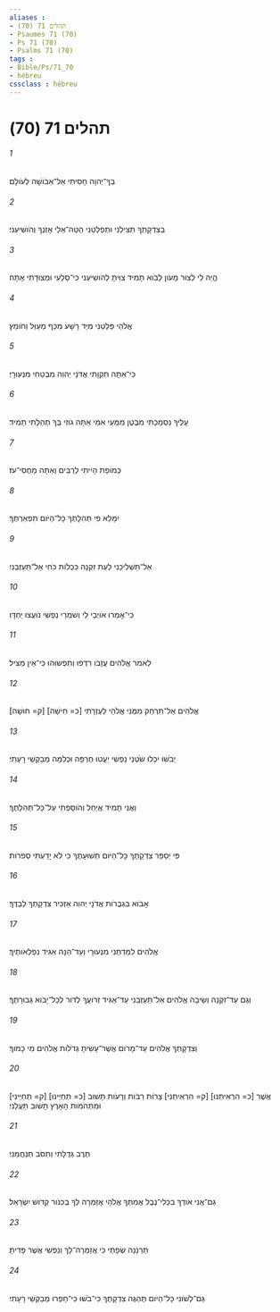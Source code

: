 ```yaml
---
aliases : 
- תהלים 71 (70)
- Psaumes 71 (70)
- Ps 71 (70)
- Psalms 71 (70)
tags : 
- Bible/Ps/71_70
- hébreu
cssclass : hébreu
---
```


# תהלים 71 (70)

###### 1
בְּךָ־יְהוָה חָסִיתִי אַל־אֵבֹושָׁה לְעֹולָם׃
###### 2
בְּצִדְקָתְךָ תַּצִּילֵנִי וּתְפַלְּטֵנִי הַטֵּה־אֵלַי אָזְנְךָ וְהֹושִׁיעֵנִי׃
###### 3
הֱיֵה לִי לְצוּר מָעֹון לָבֹוא תָּמִיד צִוִּיתָ לְהֹושִׁיעֵנִי כִּי־סַלְעִי וּמְצוּדָתִי אָתָּה׃
###### 4
אֱלֹהַי פַּלְּטֵנִי מִיַּד רָשָׁע מִכַּף מְעַוֵּל וְחֹומֵץ׃
###### 5
כִּי־אַתָּה תִקְוָתִי אֲדֹנָי יְהוִה מִבְטַחִי מִנְּעוּרָי׃
###### 6
עָלֶיךָ נִסְמַכְתִּי מִבֶּטֶן מִמְּעֵי אִמִּי אַתָּה גֹוזִי בְּךָ תְהִלָּתִי תָמִיד׃
###### 7
כְּמֹופֵת הָיִיתִי לְרַבִּים וְאַתָּה מַחֲסִי־עֹז׃
###### 8
יִמָּלֵא פִי תְּהִלָּתֶךָ כָּל־הַיֹּום תִּפְאַרְתֶּךָ׃
###### 9
אַל־תַּשְׁלִיכֵנִי לְעֵת זִקְנָה כִּכְלֹות כֹּחִי אַל־תַּעַזְבֵנִי׃
###### 10
כִּי־אָמְרוּ אֹויְבַי לִי וְשֹׁמְרֵי נַפְשִׁי נֹועֲצוּ יַחְדָּו׃
###### 11
לֵאמֹר אֱלֹהִים עֲזָבֹו רִדְפוּ וְתִפְשׂוּהוּ כִּי־אֵין מַצִּיל׃
###### 12
אֱלֹהִים אַל־תִּרְחַק מִמֶּנִּי אֱלֹהַי לְעֶזְרָתִי [כ= חִישָׁה] [ק= חוּשָׁה]׃
###### 13
יֵבֹשׁוּ יִכְלוּ שֹׂטְנֵי נַפְשִׁי יַעֲטוּ חֶרְפָּה וּכְלִמָּה מְבַקְשֵׁי רָעָתִי׃
###### 14
וַאֲנִי תָּמִיד אֲיַחֵל וְהֹוסַפְתִּי עַל־כָּל־תְּהִלָּתֶךָ׃
###### 15
פִּי יְסַפֵּר צִדְקָתֶךָ כָּל־הַיֹּום תְּשׁוּעָתֶךָ כִּי לֹא יָדַעְתִּי סְפֹרֹות׃
###### 16
אָבֹוא בִּגְבֻרֹות אֲדֹנָי יְהוִה אַזְכִּיר צִדְקָתְךָ לְבַדֶּךָ׃
###### 17
אֱלֹהִים לִמַּדְתַּנִי מִנְּעוּרָי וְעַד־הֵנָּה אַגִּיד נִפְלְאֹותֶיךָ׃
###### 18
וְגַם עַד־זִקְנָה וְשֵׂיבָה אֱלֹהִים אַל־תַּעַזְבֵנִי עַד־אַגִּיד זְרֹועֲךָ לְדֹור לְכָל־יָבֹוא גְּבוּרָתֶךָ׃
###### 19
וְצִדְקָתְךָ אֱלֹהִים עַד־מָרֹום אֲשֶׁר־עָשִׂיתָ גְדֹלֹות אֱלֹהִים מִי כָמֹוךָ׃
###### 20
אֲשֶׁר [כ= הִרְאִיתַנוּ] [ק= הִרְאִיתַנִי] צָרֹות רַבֹּות וְרָעֹות תָּשׁוּב [כ= תְּחַיֵּינוּ] [ק= תְּחַיֵּינִי] וּמִתְּהֹמֹות הָאָרֶץ תָּשׁוּב תַּעֲלֵנִי׃
###### 21
תֶּרֶב גְּדֻלָּתִי וְתִסֹּב תְּנַחֲמֵנִי׃
###### 22
גַּם־אֲנִי אֹודְךָ בִכְלִי־נֶבֶל אֲמִתְּךָ אֱלֹהָי אֲזַמְּרָה לְךָ בְכִנֹּור קְדֹושׁ יִשְׂרָאֵל׃
###### 23
תְּרַנֵּנָּה שְׂפָתַי כִּי אֲזַמְּרָה־לָּךְ וְנַפְשִׁי אֲשֶׁר פָּדִיתָ׃
###### 24
גַּם־לְשֹׁונִי כָּל־הַיֹּום תֶּהְגֶּה צִדְקָתֶךָ כִּי־בֹשׁוּ כִי־חָפְרוּ מְבַקְשֵׁי רָעָתִי׃
